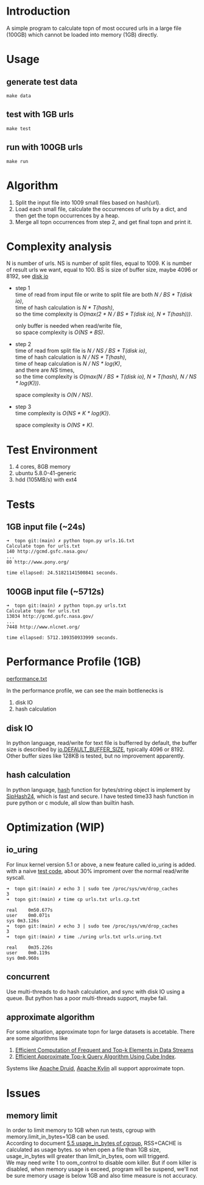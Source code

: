 # Introduction
A simple program to calculate topn of most occured urls in a large file (100GB) which cannot be loaded into memory (1GB) directly.

# Usage
## generate test data
```
make data
```

## test with 1GB urls
```
make test
```

## run with 100GB urls
```
make run
```

# Algorithm
1. Split the input file into 1009 small files based on hash(url).
2. Load each small file, calculate the occurrences of urls by a dict, and then get the topn occurrences by a heap.
3. Merge all topn occurrences from step 2, and get final topn and print it.

# Complexity analysis
N is number of urls.
NS is number of split files, equal to 1009.
K is number of result urls we want, equal to 100.
BS is size of buffer size, maybe 4096 or 8192, see [disk io](#disk-io)

- step 1  
   time of read from input file or write to split file are both *N / BS * T(disk io)*,  
   time of hash calculation is *N * T(hash)*,  
   so the time complexity is *O(max(2 * N / BS * T(disk io), N * T(hash)))*.  
     
   only buffer is needed when read/write file,  
   so space complexity is *O(NS * BS)*.  
- step 2  
  time of read from split file is *N / NS / BS * T(disk io)*,  
  time of hash calculation is *N / NS * T(hash)*,  
  time of heap calculation is *N / NS * log(K)*,  
  and there are *NS* times,   
  so the time complexity is *O(max(N / BS * T(disk io), N * T(hash), N / NS * log(K)))*.  
    
  space complexity is *O(N / NS)*.  
- step 3  
  time complexity is *O(NS * K * log(K))*.  
     
  space complexity is *O(NS * K)*.

# Test Environment
1. 4 cores, 8GB memory
2. ubuntu 5.8.0-41-generic
3. hdd (105MB/s) with ext4

# Tests
## 1GB input file (~24s)
```
➜  topn git:(main) ✗ python topn.py urls.1G.txt
Calculate topn for urls.txt
140 http://gcmd.gsfc.nasa.gov/
...
80 http://www.pony.org/

time ellapsed: 24.51821141500841 seconds.
```

## 100GB input file (~5712s)
```
➜  topn git:(main) ✗ python topn.py urls.txt
Calculate topn for urls.txt
13034 http://gcmd.gsfc.nasa.gov/
...
7448 http://www.nlcnet.org/

time ellapsed: 5712.109350933999 seconds.
```

# Performance Profile (1GB)
[performance.txt](./performance.txt)

In the performance profile, we can see the main bottlenecks is
1. disk IO
2. hash calculation

## disk IO
In python language, read/write for text file is bufferred by default, the buffer size is described by
[io.DEFAULT_BUFFER_SIZE](https://docs.python.org/3/library/io.html#io.DEFAULT_BUFFER_SIZE), typically
4096 or 8192. Other buffer sizes like 128KB is tested, but no improvement apparently.

## hash calculation
In python language, [hash](https://docs.python.org/3/library/functions.html#hash) function for bytes/string object is implement by [SipHash24](https://www.python.org/dev/peps/pep-0456/), which is fast and secure. I have tested time33 hash function in pure python or c module, all slow than builtin hash.

# Optimization (WIP)
## io_uring
For linux kernel version 5.1 or above, a new feature called io_uring is added. with a naive [test code](./wip/uring.c), about 30% improment over the normal read/write syscall.
```
➜  topn git:(main) ✗ echo 3 | sudo tee /proc/sys/vm/drop_caches
3
➜  topn git:(main) ✗ time cp urls.txt urls.cp.txt

real	0m50.677s
user	0m0.071s
sys 0m3.126s
➜  topn git:(main) ✗ echo 3 | sudo tee /proc/sys/vm/drop_caches
3
➜  topn git:(main) ✗ time ./uring urls.txt urls.uring.txt

real	0m35.226s
user	0m0.119s
sys	0m0.960s
```
## concurrent
Use multi-threads to do hash calculation, and sync with disk IO using a queue. But python has a poor multi-threads support, maybe fail.

## approximate algorithm
For some situation, approximate topn for large datasets is accetable. There are some algorithms like
1. [Efficient Computation of Frequent and Top-k Elements in Data Streams](http://www.cse.ust.hk/~raywong/comp5331/References/EfficientComputationOfFrequentAndTop-kElementsInDataStreams.pdf)
2. [Efficient Approximate Top-k Query Algorithm Using Cube Index](https://www.cs.yale.edu/homes/dongqu/APWeb11.pdf).

Systems like [Apache Druid](https://druid.apache.org/docs/latest/querying/topnquery.html), [Apache Kylin](http://kylin.apache.org/blog/2016/03/19/approximate-topn-measure/) all support approximate topn.

# Issues
## memory limit
In order to limit memory to 1GB when run tests, cgroup with memory.limit_in_bytes=1GB can be used.   
According to document [5.5 usage_in_bytes of cgroup](https://www.kernel.org/doc/Documentation/cgroup-v1/memory.txt), 
RSS+CACHE is calculated as usage bytes. so when open a file than 1GB size, usage_in_bytes will greater than limit_in_bytes, 
oom will triggerd.   
We may need write 1 to oom_control to disable oom killer. But if oom killer is disabled, when memory usage
is exceed, program will be suspend, we'll not be sure memory usage is below 1GB and also time measure is not accuracy.
